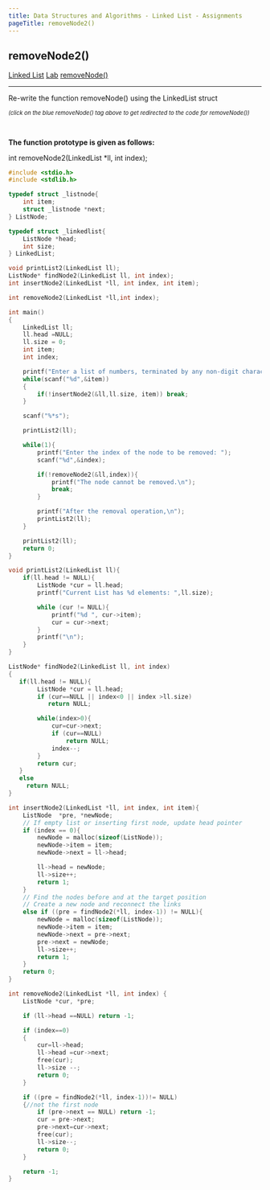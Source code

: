 ```yaml
---
title: Data Structures and Algorithms - Linked List - Assignments
pageTitle: removeNode2()
---
```


## removeNode2()

<span class="tags"><a href="#">Linked List</a></span>
<span class="tags"><a href="#">Lab</a></span>
<span class="tags"><a href="/notes/data-structures-and-algorithms/data-structures/removeNode/">removeNode()</a></span>

<hr>

Re-write the function <span class="functions">removeNode()</span> using the LinkedList struct
<p style="font-size: 0.8em; font-style: italic;">(click on the <span class="functions">blue removeNode() tag</span> above to get redirected to the code for <span class="functions">removeNode()</span>)</p>
<br>

**The function prototype is given as follows:**

<span class="functions">int removeNode2(LinkedList *ll, int index);</span>
<br>

```c
#include <stdio.h>
#include <stdlib.h>

typedef struct _listnode{
    int item;
    struct _listnode *next;
} ListNode;

typedef struct _linkedlist{
    ListNode *head;
    int size;
} LinkedList;

void printList2(LinkedList ll);
ListNode* findNode2(LinkedList ll, int index);
int insertNode2(LinkedList *ll, int index, int item);

int removeNode2(LinkedList *ll,int index);

int main()
{
    LinkedList ll;
    ll.head =NULL;
    ll.size = 0;
    int item;
    int index;

    printf("Enter a list of numbers, terminated by any non-digit character: \n");
    while(scanf("%d",&item))
    {
        if(!insertNode2(&ll,ll.size, item)) break;
    }

    scanf("%*s");

    printList2(ll);

    while(1){
        printf("Enter the index of the node to be removed: ");
        scanf("%d",&index);

        if(!removeNode2(&ll,index)){
            printf("The node cannot be removed.\n");
            break;
        }

        printf("After the removal operation,\n");
        printList2(ll);
    }

    printList2(ll);
    return 0;
}

void printList2(LinkedList ll){
    if(ll.head != NULL){
        ListNode *cur = ll.head;
        printf("Current List has %d elements: ",ll.size);

        while (cur != NULL){
            printf("%d ", cur->item);
            cur = cur->next;
        }
        printf("\n");
    }
}

ListNode* findNode2(LinkedList ll, int index)
{
   if(ll.head != NULL){
        ListNode *cur = ll.head;
        if (cur==NULL || index<0 || index >ll.size)
           return NULL;

        while(index>0){
            cur=cur->next;
            if (cur==NULL)
                return NULL;
            index--;
        }
        return cur;
   }
   else
     return NULL;
}

int insertNode2(LinkedList *ll, int index, int item){
    ListNode  *pre, *newNode;
    // If empty list or inserting first node, update head pointer
    if (index == 0){
        newNode = malloc(sizeof(ListNode));
        newNode->item = item;
        newNode->next = ll->head;

        ll->head = newNode;
        ll->size++;
        return 1;
    }
    // Find the nodes before and at the target position
    // Create a new node and reconnect the links
    else if ((pre = findNode2(*ll, index-1)) != NULL){
        newNode = malloc(sizeof(ListNode));
        newNode->item = item;
        newNode->next = pre->next;
        pre->next = newNode;
        ll->size++;
        return 1;
    }
    return 0;
}

int removeNode2(LinkedList *ll, int index) {
	ListNode *cur, *pre;

	if (ll->head ==NULL) return -1;

	if (index==0)
	{
		cur=ll->head;
		ll->head =cur->next;
		free(cur);
		ll->size --;
		return 0;
	}

	if ((pre = findNode2(*ll, index-1))!= NULL)
	{//not the first node
		if (pre->next == NULL) return -1;
		cur = pre->next;
		pre->next=cur->next;
		free(cur);
		ll->size--;
		return 0;
	}

	return -1;
}


```

